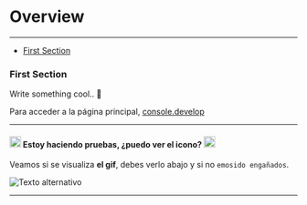 # Overview

---

- [First Section](#section-1)

<a name="section-1"></a>
### First Section

Write something cool.. 🦊

Para acceder a la página principal, [console.develop](http://console.develop/)

**********

#### <img src="/images/prueba1.svg" width="20px"> Estoy haciendo pruebas, ¿puedo ver el icono? <img src="/images/prueba1.svg" width="20px">

Veamos si se visualiza **el gif**, debes verlo abajo y si no ```emosido engañados```.

![Texto alternativo](/images/prueba.gif)

**********
